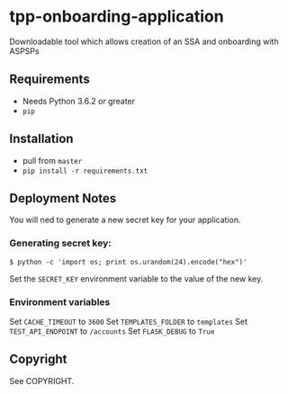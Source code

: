 # tpp-onboarding-application
Downloadable tool which allows creation of an SSA and onboarding with ASPSPs

## Requirements

* Needs Python 3.6.2 or greater
* `pip`

## Installation

* pull from `master`
* `pip install -r requirements.txt`

## Deployment Notes

You will ned to generate a new secret key for your application.

### Generating secret key:

`$ python -c 'import os; print os.urandom(24).encode("hex")'`

Set the `SECRET_KEY` environment variable to the value of the new key.

### Environment variables

Set `CACHE_TIMEOUT` to `3600`
Set `TEMPLATES_FOLDER` to `templates`
Set `TEST_API_ENDPOINT` to `/accounts`
Set `FLASK_DEBUG` to `True`

## Copyright

See COPYRIGHT.
